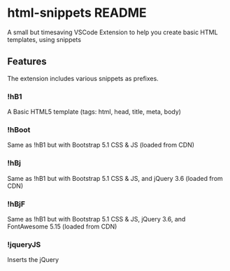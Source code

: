 # html-snippets README

A small but timesaving VSCode Extension to help you create basic HTML templates, using snippets

## Features

The extension includes various snippets as prefixes.

### !hB1
A Basic HTML5 template (tags: html, head, title, meta, body)

### !hBoot
Same as !hB1 but with Bootstrap 5.1 CSS & JS (loaded from CDN)

### !hBj
Same as !hB1 but with Bootstrap 5.1 CSS & JS, and jQuery 3.6 (loaded from CDN)

### !hBjF
Same as !hB1 but with Bootstrap 5.1 CSS & JS, jQuery 3.6, and FontAwesome 5.15 (loaded from CDN)

### !jqueryJS
Inserts the jQuery <script> tag from CDN, use it on already made pages anywhere you want to add jQuery.

### !bootJS & !bootCSS
Inserts the Bootstrap <script> tag/CSS <link> from CDN, use it on already made pages anywhere you want to add Bootstrap.

### !fa-css
Inserts the FontAwesome CSS <link> from CDN, use it anywhere you want to add FontAwesome compatibility.

## Requirements

The extension was developed using VSCode 1.63.0. It will probably work on any version that supports snippets.

## Release Notes

### 0.1

Initial release of HTML Snippets, with 8 snippets.
